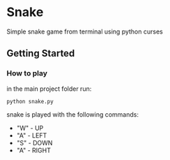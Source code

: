 # Snake
Simple snake game from terminal using python curses

## Getting Started

### How to play
in the main project folder run:
```
python snake.py
```
snake is played with the following commands:
* "W" - UP
* "A" - LEFT
* "S" - DOWN
* "A" - RIGHT
